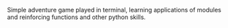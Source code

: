 Simple adventure game played in terminal, learning applications of modules and reinforcing functions and other python skills.
